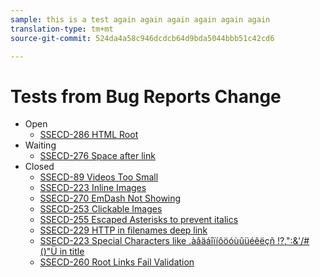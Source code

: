 ```yaml
---
sample: this is a test again again again again again again
translation-type: tm+mt
source-git-commit: 524da4a58c946dcdcb64d9bda5044bbb51c42cd6

---
```


# Tests from Bug Reports Change

* Open
   * [SSECD-286 HTML Root](ssecd286.md)
* Waiting
   * [SSECD-276 Space after link](ssecd276.md)
* Closed
   * [SSECD-89 Videos Too Small](ssecd89.md)
   * [SSECD-223 Inline Images](ssecd233-inline-images-newline.md)
   * [SSECD-270 EmDash Not Showing](ssecd270.md)
   * [SSECD-253 Clickable Images](ssecd253.md)
   * [SSECD-255 Escaped Asterisks to prevent italics](ssecd255.md)
   * [SSECD-229 HTTP in filenames deep link](ssecd229-http-in-filename.md)
   * [SSECD-223 Special Characters like .àâäáîïíôöóùûüéêëçñ !?,":&'/#()"Ü in title](ssecd253.md)
   * [SSECD-260 Root Links Fail Validation](ssecd260.md)


